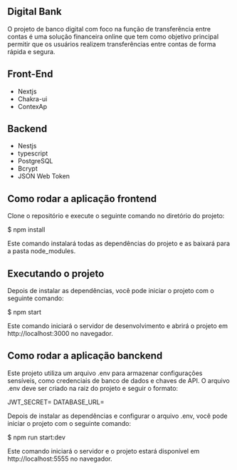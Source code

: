 
## Digital Bank
O projeto de banco digital com foco na função de transferência entre contas é uma solução financeira online que tem como objetivo principal permitir que os usuários realizem transferências entre contas de forma rápida e segura.


## Front-End
 - Nextjs
 - Chakra-ui
 - ContexAp

## Backend
 - Nestjs
 - typescript
 - PostgreSQL
 - Bcrypt
 - JSON Web Token


## Como rodar a aplicação frontend
Clone o repositório e execute o seguinte comando no diretório do projeto:

$ npm install

Este comando instalará todas as dependências do projeto e as baixará para a pasta node_modules.

## Executando o projeto
Depois de instalar as dependências, você pode iniciar o projeto com o seguinte comando:

$ npm start

Este comando iniciará o servidor de desenvolvimento e abrirá o projeto em http://localhost:3000 no navegador.

## Como rodar a aplicação banckend
Este projeto utiliza um arquivo .env para armazenar configurações sensíveis, como credenciais de banco de dados e chaves de API. O arquivo .env deve ser criado na raiz do projeto e seguir o formato:

JWT_SECRET= DATABASE_URL=

Depois de instalar as dependências e configurar o arquivo .env, você pode iniciar o projeto com o seguinte comando:

$ npm run start:dev

Este comando iniciará o servidor e o projeto estará disponível em http://localhost:5555 no navegador.